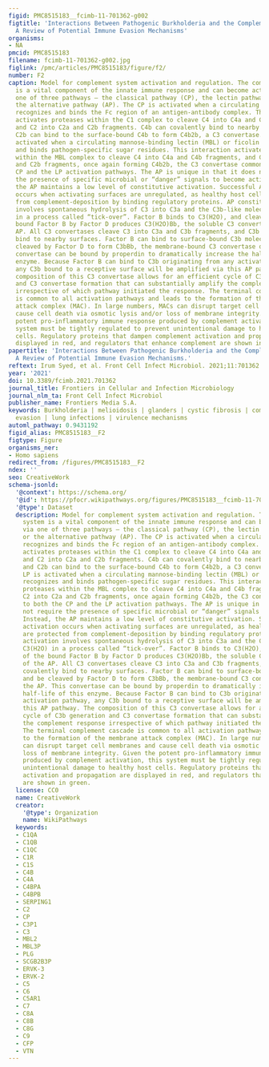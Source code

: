 ```yaml
---
figid: PMC8515183__fcimb-11-701362-g002
figtitle: 'Interactions Between Pathogenic Burkholderia and the Complement System:
  A Review of Potential Immune Evasion Mechanisms'
organisms:
- NA
pmcid: PMC8515183
filename: fcimb-11-701362-g002.jpg
figlink: /pmc/articles/PMC8515183/figure/f2/
number: F2
caption: Model for complement system activation and regulation. The complement system
  is a vital component of the innate immune response and can become activated via
  one of three pathways – the classical pathway (CP), the lectin pathway (LP), or
  the alternative pathway (AP). The CP is activated when a circulating C1 complex
  recognizes and binds the Fc region of an antigen-antibody complex. This interaction
  activates proteases within the C1 complex to cleave C4 into C4a and C4b fragments,
  and C2 into C2a and C2b fragments. C4b can covalently bind to nearby surfaces, and
  C2b can bind to the surface-bound C4b to form C4b2b, a C3 convertase. The LP is
  activated when a circulating mannose-binding lectin (MBL) or ficolin complex recognizes
  and binds pathogen-specific sugar residues. This interaction activates proteases
  within the MBL complex to cleave C4 into C4a and C4b fragments, and C2 into C2a
  and C2b fragments, once again forming C4b2b, the C3 convertase common to both the
  CP and the LP activation pathways. The AP is unique in that it does not require
  the presence of specific microbial or “danger” signals to become activated. Instead,
  the AP maintains a low level of constitutive activation. Successful AP activation
  occurs when activating surfaces are unregulated, as healthy host cells are protected
  from complement-deposition by binding regulatory proteins. AP constitutive activation
  involves spontaneous hydrolysis of C3 into C3a and the C3b-like molecule C3(H2O)
  in a process called “tick-over”. Factor B binds to C3(H2O), and cleavage of the
  bound Factor B by Factor D produces C3(H2O)Bb, the soluble C3 convertase of the
  AP. All C3 convertases cleave C3 into C3a and C3b fragments, and C3b can covalently
  bind to nearby surfaces. Factor B can bind to surface-bound C3b molecules and be
  cleaved by Factor D to form C3bBb, the membrane-bound C3 convertase of the AP. This
  convertase can be bound by properdin to dramatically increase the half-life of this
  enzyme. Because Factor B can bind to C3b originating from any activation pathway,
  any C3b bound to a receptive surface will be amplified via this AP pathway. The
  composition of this C3 convertase allows for an efficient cycle of C3b generation
  and C3 convertase formation that can substantially amplify the complement response
  irrespective of which pathway initiated the response. The terminal complement cascade
  is common to all activation pathways and leads to the formation of the membrane
  attack complex (MAC). In large numbers, MACs can disrupt target cell membranes and
  cause cell death via osmotic lysis and/or loss of membrane integrity. Given the
  potent pro-inflammatory immune response produced by complement activation, this
  system must be tightly regulated to prevent unintentional damage to healthy host
  cells. Regulatory proteins that dampen complement activation and propagation are
  displayed in red, and regulators that enhance complement are shown in green.
papertitle: 'Interactions Between Pathogenic Burkholderia and the Complement System:
  A Review of Potential Immune Evasion Mechanisms.'
reftext: Irum Syed, et al. Front Cell Infect Microbiol. 2021;11:701362.
year: '2021'
doi: 10.3389/fcimb.2021.701362
journal_title: Frontiers in Cellular and Infection Microbiology
journal_nlm_ta: Front Cell Infect Microbiol
publisher_name: Frontiers Media S.A.
keywords: Burkholderia | melioidosis | glanders | cystic fibrosis | complement | immune
  evasion | lung infections | virulence mechanisms
automl_pathway: 0.9431192
figid_alias: PMC8515183__F2
figtype: Figure
organisms_ner:
- Homo sapiens
redirect_from: /figures/PMC8515183__F2
ndex: ''
seo: CreativeWork
schema-jsonld:
  '@context': https://schema.org/
  '@id': https://pfocr.wikipathways.org/figures/PMC8515183__fcimb-11-701362-g002.html
  '@type': Dataset
  description: Model for complement system activation and regulation. The complement
    system is a vital component of the innate immune response and can become activated
    via one of three pathways – the classical pathway (CP), the lectin pathway (LP),
    or the alternative pathway (AP). The CP is activated when a circulating C1 complex
    recognizes and binds the Fc region of an antigen-antibody complex. This interaction
    activates proteases within the C1 complex to cleave C4 into C4a and C4b fragments,
    and C2 into C2a and C2b fragments. C4b can covalently bind to nearby surfaces,
    and C2b can bind to the surface-bound C4b to form C4b2b, a C3 convertase. The
    LP is activated when a circulating mannose-binding lectin (MBL) or ficolin complex
    recognizes and binds pathogen-specific sugar residues. This interaction activates
    proteases within the MBL complex to cleave C4 into C4a and C4b fragments, and
    C2 into C2a and C2b fragments, once again forming C4b2b, the C3 convertase common
    to both the CP and the LP activation pathways. The AP is unique in that it does
    not require the presence of specific microbial or “danger” signals to become activated.
    Instead, the AP maintains a low level of constitutive activation. Successful AP
    activation occurs when activating surfaces are unregulated, as healthy host cells
    are protected from complement-deposition by binding regulatory proteins. AP constitutive
    activation involves spontaneous hydrolysis of C3 into C3a and the C3b-like molecule
    C3(H2O) in a process called “tick-over”. Factor B binds to C3(H2O), and cleavage
    of the bound Factor B by Factor D produces C3(H2O)Bb, the soluble C3 convertase
    of the AP. All C3 convertases cleave C3 into C3a and C3b fragments, and C3b can
    covalently bind to nearby surfaces. Factor B can bind to surface-bound C3b molecules
    and be cleaved by Factor D to form C3bBb, the membrane-bound C3 convertase of
    the AP. This convertase can be bound by properdin to dramatically increase the
    half-life of this enzyme. Because Factor B can bind to C3b originating from any
    activation pathway, any C3b bound to a receptive surface will be amplified via
    this AP pathway. The composition of this C3 convertase allows for an efficient
    cycle of C3b generation and C3 convertase formation that can substantially amplify
    the complement response irrespective of which pathway initiated the response.
    The terminal complement cascade is common to all activation pathways and leads
    to the formation of the membrane attack complex (MAC). In large numbers, MACs
    can disrupt target cell membranes and cause cell death via osmotic lysis and/or
    loss of membrane integrity. Given the potent pro-inflammatory immune response
    produced by complement activation, this system must be tightly regulated to prevent
    unintentional damage to healthy host cells. Regulatory proteins that dampen complement
    activation and propagation are displayed in red, and regulators that enhance complement
    are shown in green.
  license: CC0
  name: CreativeWork
  creator:
    '@type': Organization
    name: WikiPathways
  keywords:
  - C1QA
  - C1QB
  - C1QC
  - C1R
  - C1S
  - C4B
  - C4A
  - C4BPA
  - C4BPB
  - SERPING1
  - C2
  - CP
  - C3P1
  - C3
  - MBL2
  - MBL3P
  - PLG
  - SCGB2B3P
  - ERVK-3
  - ERVK-2
  - C5
  - C6
  - C5AR1
  - C7
  - C8A
  - C8B
  - C8G
  - C9
  - CFP
  - VTN
---
```

